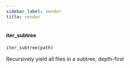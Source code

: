 ```yaml
---
sidebar_label: vendor
title: vendor
---
```


#### iter\_subtree

```python
iter_subtree(path)
```

Recursively yield all files in a subtree, depth-first

